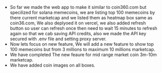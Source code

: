 - So far we made the web app to make it similar to coin360.com but specilized for solana memecoins, we are listing top 100 memecoins by there current marketcap and we listed them as heatmap box same as coin36.com, We also deplyoed it on vercel, we also added refresh button so user can refresh once then need to wait 15 minutes to refresh again so that we cab saving API credits, also we made the API key secured with .env file and setting proxy server.
- Now lets focus on new feature, We will add a new feature to show top 100 memecoins but from 3 millions to maximum 10 millions marketcap. 
- We have completed The new feaure for mid range market coin 3m-10m marketcap.
- We have added coin images on all boxes.